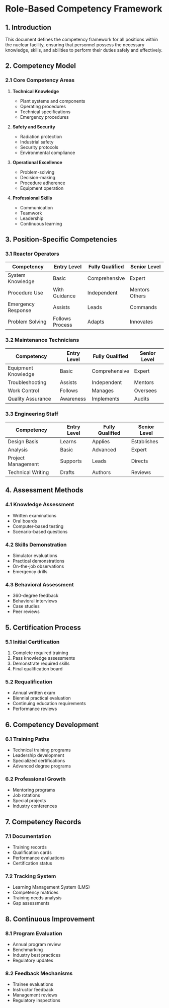 # Role-Based Competency Framework

## 1. Introduction

This document defines the competency framework for all positions within the nuclear facility, ensuring that personnel possess the necessary knowledge, skills, and abilities to perform their duties safely and effectively.

## 2. Competency Model

### 2.1 Core Competency Areas

1. **Technical Knowledge**
   - Plant systems and components
   - Operating procedures
   - Technical specifications
   - Emergency procedures

2. **Safety and Security**
   - Radiation protection
   - Industrial safety
   - Security protocols
   - Environmental compliance

3. **Operational Excellence**
   - Problem-solving
   - Decision-making
   - Procedure adherence
   - Equipment operation

4. **Professional Skills**
   - Communication
   - Teamwork
   - Leadership
   - Continuous learning

## 3. Position-Specific Competencies

### 3.1 Reactor Operators

| Competency | Entry Level | Fully Qualified | Senior Level |
|------------|-------------|-----------------|--------------|
| System Knowledge | Basic | Comprehensive | Expert |
| Procedure Use | With Guidance | Independent | Mentors Others |
| Emergency Response | Assists | Leads | Commands |
| Problem Solving | Follows Process | Adapts | Innovates |

### 3.2 Maintenance Technicians

| Competency | Entry Level | Fully Qualified | Senior Level |
|------------|-------------|-----------------|--------------|
| Equipment Knowledge | Basic | Comprehensive | Expert |
| Troubleshooting | Assists | Independent | Mentors |
| Work Control | Follows | Manages | Oversees |
| Quality Assurance | Awareness | Implements | Audits |

### 3.3 Engineering Staff

| Competency | Entry Level | Fully Qualified | Senior Level |
|------------|-------------|-----------------|--------------|
| Design Basis | Learns | Applies | Establishes |
| Analysis | Basic | Advanced | Expert |
| Project Management | Supports | Leads | Directs |
| Technical Writing | Drafts | Authors | Reviews |

## 4. Assessment Methods

### 4.1 Knowledge Assessment
- Written examinations
- Oral boards
- Computer-based testing
- Scenario-based questions

### 4.2 Skills Demonstration
- Simulator evaluations
- Practical demonstrations
- On-the-job observations
- Emergency drills

### 4.3 Behavioral Assessment
- 360-degree feedback
- Behavioral interviews
- Case studies
- Peer reviews

## 5. Certification Process

### 5.1 Initial Certification
1. Complete required training
2. Pass knowledge assessments
3. Demonstrate required skills
4. Final qualification board

### 5.2 Requalification
- Annual written exam
- Biennial practical evaluation
- Continuing education requirements
- Performance reviews

## 6. Competency Development

### 6.1 Training Paths
- Technical training programs
- Leadership development
- Specialized certifications
- Advanced degree programs

### 6.2 Professional Growth
- Mentoring programs
- Job rotations
- Special projects
- Industry conferences

## 7. Competency Records

### 7.1 Documentation
- Training records
- Qualification cards
- Performance evaluations
- Certification status

### 7.2 Tracking System
- Learning Management System (LMS)
- Competency matrices
- Training needs analysis
- Gap assessments

## 8. Continuous Improvement

### 8.1 Program Evaluation
- Annual program review
- Benchmarking
- Industry best practices
- Regulatory updates

### 8.2 Feedback Mechanisms
- Trainee evaluations
- Instructor feedback
- Management reviews
- Regulatory inspections
